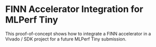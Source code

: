 # FINN Accelerator Integration for MLPerf Tiny

This proof-of-concept shows how to integrate a FINN accelerator in a Vivado / SDK project for a future MLPerf Tiny submission.
